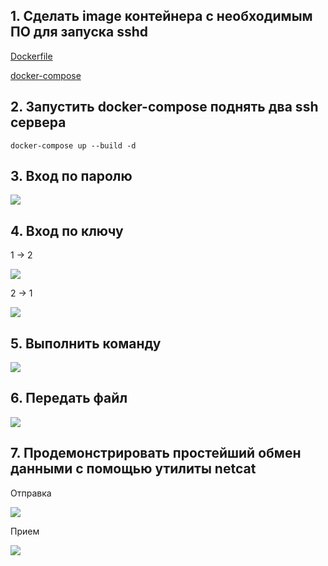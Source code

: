 ## 1. Сделать image контейнера с необходимым ПО для запуска sshd
[Dockerfile](Dockerfile)

[docker-compose](docker-compose.yml)

## 2. Запустить docker-compose поднять два ssh сервера
`docker-compose up --build -d`

## 3. Вход по паролю
![](https://i.imgur.com/nzr0Sg2.png)

## 4. Вход по ключу
1 -> 2

![](https://i.imgur.com/NUuM1I3.png)

2 -> 1

![](https://i.imgur.com/qMnEWr0.png)

## 5. Выполнить команду
![](https://i.imgur.com/qgFiiGf.png)

## 6. Передать файл
![](https://i.imgur.com/S2ZN1RN.png)

## 7. Продемонстрировать простейший обмен данными с помощью утилиты netcat
Отправка

![](https://i.imgur.com/QzJVB4F.png)

Прием

![](https://i.imgur.com/4XbZxyN.png)
